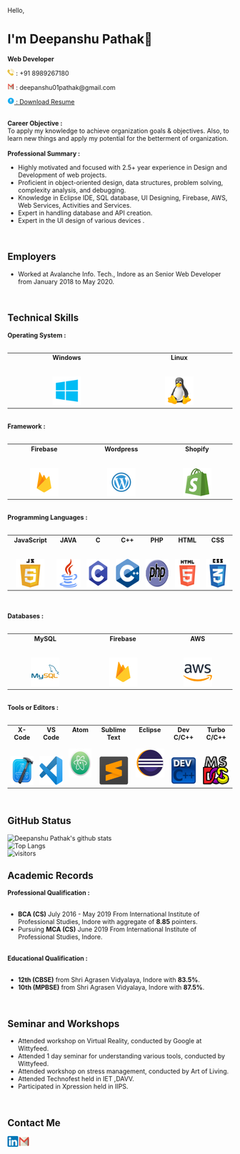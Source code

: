 Hello,
# I'm Deepanshu Pathak👋
<p><strong>Web Developer</strong></p>

<p><img height="15px"  width="15px" src="https://github.com/gauravspatidar/gauravspatidar/blob/main/phone.png?raw=true"> : +91 8989267180</p>
<p><img height="15px"  width="15px" src="https://github.com/gauravspatidar/gauravspatidar/blob/main/email.png?raw=true"> : deepanshu01pathak@gmail.com</p>
<p><a href="https://docs.google.com/document/d/1rJ9PUtJaJzdiugn9yB7GGhkNhc_kuuzgzUGNmF8S4r8/edit?usp=sharing"><img height="15px"  width="15px" src="https://github.com/gauravspatidar/gauravspatidar/blob/main/download.png?raw=true"> : Download Resume</a></p>

<br>
<span><strong>Career Objective :</strong></span><br>
To apply my knowledge to achieve organization goals & objectives. Also, to learn new things and apply my potential for the betterment of organization.<br><br>
<span><strong>Professional Summary :</strong></span>
<ul>
  <li>Highly motivated and focused with 2.5+ year experience in Design and Development of web projects.</li>
  <li>Proficient in object-oriented design, data structures, problem solving, complexity analysis, and debugging.</li>
  <li>Knowledge in Eclipse IDE, SQL database, UI Designing, Firebase, AWS,  Web Services, Activities and Services.</li>
  <li>Expert in handling database and API creation.</li>
  <li>Expert in the UI design of various devices .</li>
</ul>
<br>


## Employers
<ul>
  <li>Worked at Avalanche Info. Tech., Indore as an Senior Web Developer from January 2018 to May 2020.</li>
</ul>
<br>


## Technical Skills

<span><strong>Operating System :</strong></span><br><br>
<table>
  <tbody>
    <tr valign="top">
      <td width="10%" align="center">
        <span><strong>Windows</strong></span><br><br><br>
        <img height="64px" width="64px" src="https://github.com/gauravspatidar/gauravspatidar/blob/main/windows.png?raw=true">
      </td>
      <td width="10%" align="center">
        <span><strong>Linux</strong></span><br><br><br>
        <img height="64px" width="64px" src="https://github.com/gauravspatidar/gauravspatidar/blob/main/linux.png?raw=true">
      </td>
  </tbody>
</table>
<br>
<span><strong>Framework :</strong></span><br><br>
<table>
  <tbody>
    <tr valign="top">
      <td width="10%" align="center">
        <span><strong>Firebase</strong></span><br><br><br>
        <img height="64px"  width="64px" src="https://github.com/gauravspatidar/gauravspatidar/blob/main/firebase.webp?raw=true">
      </td>
      <td width="10%" align="center">
        <span><strong>Wordpress</strong></span><br><br><br>
        <img height="64px"  width="64px" src="https://github.com/gauravspatidar/gauravspatidar/blob/main/wordpress.webp?raw=true">
      </td>
      <td width="10%" align="center">
        <span><strong>Shopify</strong></span><br><br><br>
        <img height="64px"  width="64px" src="https://github.com/gauravspatidar/gauravspatidar/blob/main/shopify.webp?raw=true">
      </td>
  </tbody>
</table>
 
<br>
<span><strong>Programming Languages :</strong></span><br><br>
<table>
  <tbody>
    <tr valign="top">
      <td width="10%" align="center">
        <span><strong>JavaScript</strong></span><br><br><br>
        <img height="64px"  width="64px" src="https://github.com/gauravspatidar/gauravspatidar/blob/main/javascript.png?raw=true">
      </td>
      <td width="10%" align="center">
        <span><strong>JAVA</strong></span><br><br><br>
        <img height="64px"  width="64px" src="https://github.com/gauravspatidar/gauravspatidar/blob/main/java.png?raw=true">
      </td>
      <td width="10%" align="center">
        <span><strong>C</strong></span><br><br><br>
        <img height="64px"  width="64px" src="https://github.com/gauravspatidar/gauravspatidar/blob/main/c.webp?raw=true">
      </td>
      <td width="10%" align="center">
        <span><strong>C++</strong></span><br><br><br>
        <img height="64px"  width="64px" src="https://github.com/gauravspatidar/gauravspatidar/blob/main/cpp.png?raw=true">
      </td>
      <td width="10%" align="center">
        <span><strong>PHP</strong></span><br><br><br>
        <img height="64px"  width="64px" src="https://github.com/gauravspatidar/gauravspatidar/blob/main/php.svg?raw=true">
      </td>
      <td width="10%" align="center">
        <span><strong>HTML</strong></span><br><br><br>
        <img height="64px"  width="64px" src="https://github.com/gauravspatidar/gauravspatidar/blob/main/html.png?raw=true">
      </td>
      <td width="10%" align="center">
        <span><strong>CSS</strong></span><br><br><br>
        <img height="64px"  width="64px" src="https://github.com/gauravspatidar/gauravspatidar/blob/main/css.webp?raw=true">
      </td>
  </tbody>
</table>
 
<br>
<br>
<span><strong>Databases :</strong></span><br><br>
<table>
  <tbody>
    <tr valign="top">
      <td width="10%" align="center">
        <span><strong>MySQL</strong></span><br><br><br>
        <img height="64px"  width="64px" src="https://github.com/gauravspatidar/gauravspatidar/blob/main/mysql.webp?raw=true">
      </td>
      <td width="10%" align="center">
        <span><strong>Firebase</strong></span><br><br><br>
        <img height="64px"  width="64px" src="https://github.com/gauravspatidar/gauravspatidar/blob/main/firebase.webp?raw=true">
      </td>
      <td width="10%" align="center">
        <span><strong>AWS</strong></span><br><br><br>
        <img height="64px"  width="64px" src="https://github.com/gauravspatidar/gauravspatidar/blob/main/aws.png?raw=true">
      </td>
  </tbody>
</table>
<br>
<span><strong>Tools or Editors :</strong></span><br><br>
<table>
  <tbody>
    <tr valign="top">
      <td width="10%" align="center">
        <span><strong>X-Code</strong></span><br><br><br>
        <img height="64px"  width="64px" src="https://github.com/gauravspatidar/gauravspatidar/blob/main/x-code.png?raw=true">
      </td>
      <td width="10%" align="center">
        <span><strong>VS Code</strong></span><br><br><br>
        <img height="64px"  width="64px" src="https://github.com/gauravspatidar/gauravspatidar/blob/main/vs-code.png?raw=true">
      </td>
      <td width="10%" align="center">
        <span><strong>Atom</strong></span><br><br><br>
        <img height="64px"  width="64px" src="https://github.com/gauravspatidar/gauravspatidar/blob/main/atom.png?raw=true">
      </td>
      <td width="10%" align="center">
        <span><strong>Sublime Text</strong></span><br><br><br>
        <img height="64px"  width="64px" src="https://github.com/gauravspatidar/gauravspatidar/blob/main/sublime-text.png?raw=true">
      </td>
      <td width="10%" align="center">
        <span><strong>Eclipse</strong></span><br><br><br>
        <img height="64px"  width="64px" src="https://github.com/gauravspatidar/gauravspatidar/blob/main/eclipse.png?raw=true">
      </td>
      <td width="10%" align="center">
        <span><strong>Dev C/C++</strong></span><br><br><br>
        <img height="64px"  width="64px" src="https://github.com/gauravspatidar/gauravspatidar/blob/main/dev-c-cpp.png?raw=true">
      </td>
      <td width="10%" align="center">
        <span><strong>Turbo C/C++</strong></span><br><br><br>
        <img height="64px"  width="64px" src="https://github.com/gauravspatidar/gauravspatidar/blob/main/turbo-c-cpp.png?raw=true">
      </td>
  </tbody>
</table>
<br>


## GitHub Status

![Deepanshu Pathak's github stats](https://github-readme-stats.vercel.app/api?username=Deepanshup&show_icons=true&theme=radical)
<br>
![Top Langs](https://github-readme-stats.vercel.app/api/top-langs/?username=Deepanshup&show_icons=true&theme=radical)
<br>
![visitors](https://visitor-badge.glitch.me/badge?page_id=Deepanshup.Deepanshup)
<br>


## Academic Records

<span><strong>Professional Qualification :</strong></span><br><br>
<ul>
  <li><strong>BCA (CS)</strong> July 2016 - May 2019 From International Institute of Professional Studies, Indore with aggregate of <strong>8.85</strong> pointers.</li>
  <li>Pursuing <strong>MCA (CS)</strong> June 2019 From International Institute of Professional Studies, Indore.</li>
</ul>
<br>
<span><strong>Educational Qualification :</strong></span><br><br>
<ul>
  <li><strong>12th (CBSE)</strong> from Shri Agrasen Vidyalaya, Indore with <strong>83.5%</strong>.</li>
  <li><strong>10th (MPBSE)</strong> from Shri Agrasen Vidyalaya, Indore with <strong>87.5%</strong>.</li>
</ul>
<br>


## Seminar and Workshops
<ul>
  <li>Attended workshop on Virtual Reality, conducted by Google at Wittyfeed.</li>
  <li>Attended 1 day seminar for understanding various tools, conducted by Wittyfeed.</li>
  <li>Attended workshop on stress management, conducted by Art of Living.</li>
  <li>Attended Technofest held in IET ,DAVV.</li>
  <li>Participated in Xpression held in IIPS.</li>
</ul>
<br>


## Contact Me

<a href="https://www.linkedin.com/in/deepanshu-pathak-ba8a10139/" target="_blank">
  <img align="left" height="24px" width="24px" src="https://github.com/Deepanshup/Deepanshup/blob/main/linkedin.png?raw=true" />
</a>

<a href="mailto:deepanshu01pathak@gmail.com" target="_blank">
  <img align="left" height="24px" width="26px" src="https://github.com/Deepanshup/Deepanshup/blob/main/email.png?raw=true" />
</a>

